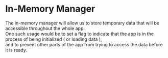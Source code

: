 # In-Memory Manager
The in-memory manager will allow us to store temporary data that will be accessible throughout the whole app.  
One such usage would be to set a flag to indicate that the app is in the process of being initialized ( or loading data ),  
and to prevent other parts of the app from trying to access the data before it is ready.
